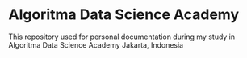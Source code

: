# Algoritma Data Science Academy

This repository used for personal documentation during my study in Algoritma Data Science Academy
Jakarta, Indonesia
